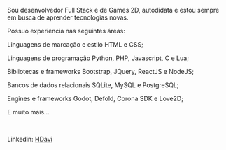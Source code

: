 <p>Sou desenvolvedor Full Stack e de Games 2D, autodidata e estou sempre em busca de aprender tecnologias novas.</p>
<p>Possuo experiência nas seguintes áreas:</p>
<p>Linguagens de marcação e estilo HTML e CSS;</p>
<p>Linguagens de programação Python, PHP, Javascript, C e Lua;</p>
<p>Bibliotecas e frameworks Bootstrap, JQuery, ReactJS e NodeJS;</p>
<p>Bancos de dados relacionais SQLite, MySQL e PostgreSQL;</p>
<p>Engines e frameworks Godot, Defold, Corona SDK e Love2D;</p>
<p>E muito mais...</p>
</br>
<p>Linkedin: <a href="https://www.linkedin.com/in/hdavi">HDavi</a></p>
